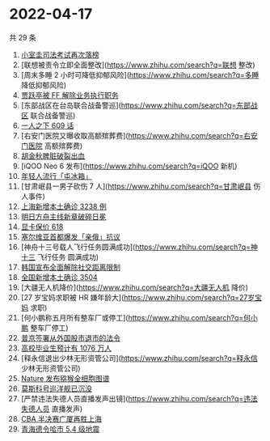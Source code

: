 # 2022-04-17

共 29 条

<!-- BEGIN ZHIHUSEARCH -->
<!-- 最后更新时间 Sun Apr 17 2022 12:08:45 GMT+0800 (China Standard Time) -->
1. [小室圭司法考试再次落榜](https://www.zhihu.com/search?q=小室圭司法考试落榜)
1. [联想被责令立即全面整改](https://www.zhihu.com/search?q=联想 整改)
1. [周末多睡 2 小时可降低抑郁风险](https://www.zhihu.com/search?q=多睡 降低抑郁风险)
1. [贾跃亭被 FF 解除业务执行职务](https://www.zhihu.com/search?q=贾跃亭被解除业务执行职务)
1. [东部战区在台岛联合战备警巡](https://www.zhihu.com/search?q=东部战区 联合战备警巡)
1. [一人之下 609 话](https://www.zhihu.com/search?q=一人之下609)
1. [右安门医院又曝收取高额殡葬费](https://www.zhihu.com/search?q=右安门医院 高额殡葬费)
1. [胡金秋脾脏破裂出血](https://www.zhihu.com/search?q=胡金秋)
1. [iQOO Neo 6 发布](https://www.zhihu.com/search?q=iQOO 新机)
1. [年轻人流行「屯冰箱」](https://www.zhihu.com/search?q=年轻人流行屯冰箱)
1. [甘肃岷县一男子砍伤 7 人](https://www.zhihu.com/search?q=甘肃岷县 伤人事件)
1. [上海新增本土确诊 3238 例](https://www.zhihu.com/search?q=上海新增)
1. [明日方舟主线新章破碎日冕](https://www.zhihu.com/search?q=明日方舟破碎日冕)
1. [显卡保价 618](https://www.zhihu.com/search?q=显卡618)
1. [塞尔维亚首都爆发「亲俄」抗议](https://www.zhihu.com/search?q=塞尔维亚亲俄抗议)
1. [神舟十三号载人飞行任务圆满成功](https://www.zhihu.com/search?q=神十三 飞行任务 圆满成功)
1. [韩国宣布全面解除社交距离限制](https://www.zhihu.com/search?q=韩国解除社交距离限制)
1. [全国新增本土确诊 3504](https://www.zhihu.com/search?q=全国新增)
1. [大疆无人机降价](https://www.zhihu.com/search?q=大疆无人机 降价)
1. [27 岁宝妈求职被 HR 嫌年龄大](https://www.zhihu.com/search?q=27岁宝妈 求职)
1. [何小鹏称五月所有整车厂或停工](https://www.zhihu.com/search?q=何小鹏 整车厂停工)
1. [普京签署从外国股市退市的法令](https://www.zhihu.com/search?q=俄公司从外国股市退市)
1. [高校毕业生预计有 1076 万人](https://www.zhihu.com/search?q=高校毕业生数量)
1. [释永信退出少林无形资管公司](https://www.zhihu.com/search?q=释永信 少林无形资管公司)
1. [Nature 发布猕猴全细胞图谱](https://www.zhihu.com/search?q=非灵长类全细胞图谱)
1. [莫斯科号巡洋舰已沉没](https://www.zhihu.com/search?q=莫斯科号巡洋舰沉没)
1. [严禁违法失德人员直播发声出镜](https://www.zhihu.com/search?q=违法失德人员 直播发声)
1. [CBA 半决赛广厦再胜上海](https://www.zhihu.com/search?q=CBA半决赛广厦上海)
1. [青海德令哈市 5.4 级地震](https://www.zhihu.com/search?q=青海5.4级地震)
<!-- END ZHIHUSEARCH -->
